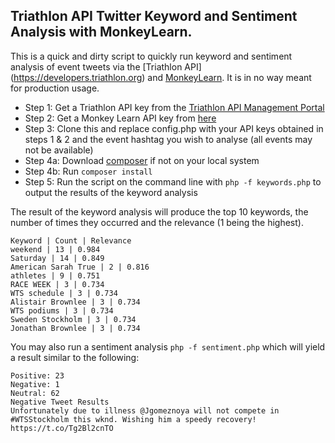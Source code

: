 ## Triathlon API Twitter Keyword and Sentiment Analysis with MonkeyLearn.

This is a quick and dirty script to quickly run keyword and sentiment analysis of event tweets via the [Triathlon API]
(https://developers.triathlon.org) and [MonkeyLearn](http://monkeylearn.com/). It is in no way meant for production usage.

* Step 1: Get a Triathlon API key from the [Triathlon API Management Portal](https://apps.api.triathlon.org/register)
* Step 2: Get a Monkey Learn API key from [here](https://app.monkeylearn.com/accounts/register/)
* Step 3: Clone this and replace config.php with your API keys obtained in steps 1 & 2 and the event hashtag you wish
 to analyse (all events may not be available)
* Step 4a: Download [composer](https://getcomposer.org/download/) if not on your local system
* Step 4b: Run `composer install`
* Step 5: Run the script on the command line with `php -f keywords.php` to output the results of the keyword analysis

The result of the keyword analysis will produce the top 10 keywords, the number of times they occurred and the
relevance (1 being the highest).

```
Keyword | Count | Relevance
weekend | 13 | 0.984
Saturday | 14 | 0.849
American Sarah True | 2 | 0.816
athletes | 9 | 0.751
RACE WEEK | 3 | 0.734
WTS schedule | 3 | 0.734
Alistair Brownlee | 3 | 0.734
WTS podiums | 3 | 0.734
Sweden Stockholm | 3 | 0.734
Jonathan Brownlee | 3 | 0.734
```

You may also run a sentiment analysis `php -f sentiment.php` which will yield a result similar to the following:

```
Positive: 23
Negative: 1
Neutral: 62
Negative Tweet Results
Unfortunately due to illness @Jgomeznoya will not compete in #WTSStockholm this wknd. Wishing him a speedy recovery! https://t.co/Tg2Bl2cnTO
```


